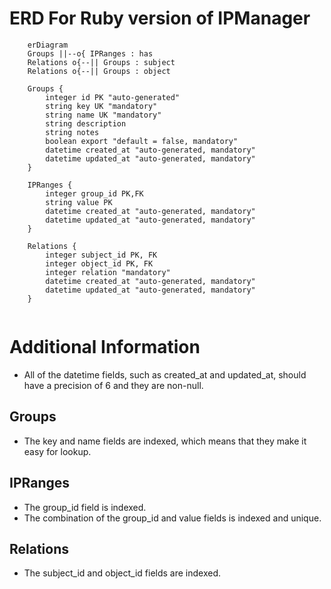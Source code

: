 # ERD For Ruby version of IPManager

```mermaid
    erDiagram
    Groups ||--o{ IPRanges : has
    Relations o{--|| Groups : subject
    Relations o{--|| Groups : object

    Groups {
        integer id PK "auto-generated"
        string key UK "mandatory"
        string name UK "mandatory"
        string description
        string notes
        boolean export "default = false, mandatory" 
        datetime created_at "auto-generated, mandatory"
        datetime updated_at "auto-generated, mandatory"
    }

    IPRanges {
        integer group_id PK,FK 
        string value PK
        datetime created_at "auto-generated, mandatory"
        datetime updated_at "auto-generated, mandatory"
    }

    Relations {
        integer subject_id PK, FK
        integer object_id PK, FK
        integer relation "mandatory"
        datetime created_at "auto-generated, mandatory"
        datetime updated_at "auto-generated, mandatory"
    }
    
```
# Additional Information
* All of the datetime fields, such as created_at and updated_at, should have a precision of 6 and they are non-null.
## Groups
* The key and name fields are indexed, which means that they make it easy for lookup.
## IPRanges
* The group_id field is indexed.
* The combination of the group_id and value fields is indexed and unique.
## Relations
* The subject_id and object_id fields are indexed.